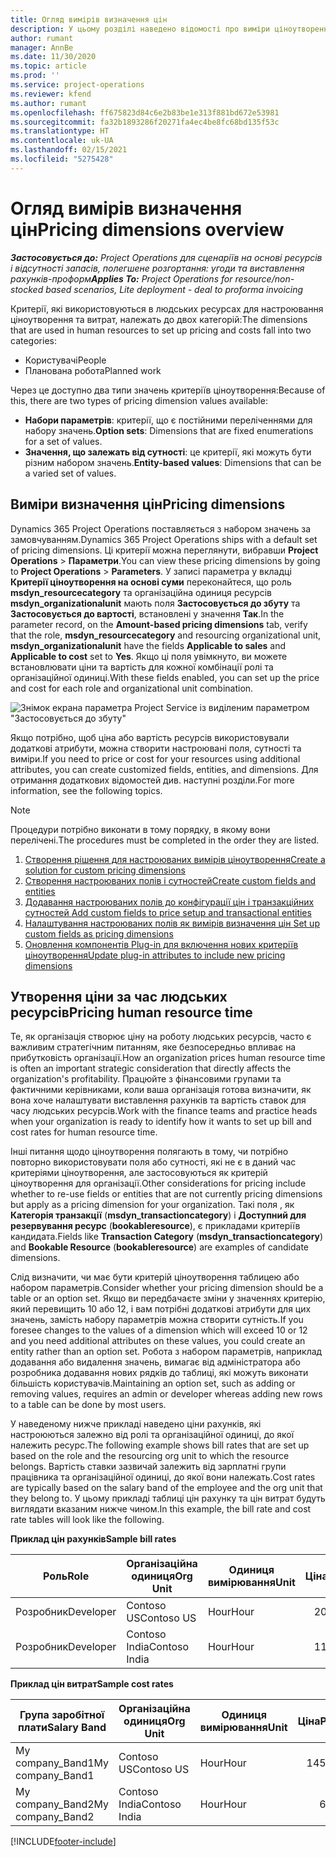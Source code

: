 ```yaml
---
title: Огляд вимірів визначення цін
description: У цьому розділі наведено відомості про виміри ціноутворення у Dynamics 365 Project Operations.
author: rumant
manager: AnnBe
ms.date: 11/30/2020
ms.topic: article
ms.prod: ''
ms.service: project-operations
ms.reviewer: kfend
ms.author: rumant
ms.openlocfilehash: ff675823d84c6e2b83be1e313f881bd672e53981
ms.sourcegitcommit: fa32b1893286f20271fa4ec4be8fc68bd135f53c
ms.translationtype: HT
ms.contentlocale: uk-UA
ms.lasthandoff: 02/15/2021
ms.locfileid: "5275428"
---
```

# <a name="pricing-dimensions-overview"></a><span data-ttu-id="564c5-103">Огляд вимірів визначення цін</span><span class="sxs-lookup"><span data-stu-id="564c5-103">Pricing dimensions overview</span></span>

<span data-ttu-id="564c5-104">_**Застосовується до:** Project Operations для сценаріїв на основі ресурсів і відсутності запасів, полегшене розгортання: угоди та виставлення рахунків-проформ_</span><span class="sxs-lookup"><span data-stu-id="564c5-104">_**Applies To:** Project Operations for resource/non-stocked based scenarios, Lite deployment - deal to proforma invoicing_</span></span>

<span data-ttu-id="564c5-105">Критерії, які використовуються в людських ресурсах для настроювання ціноутворення та витрат, належать до двох категорій:</span><span class="sxs-lookup"><span data-stu-id="564c5-105">The dimensions that are used in human resources to set up pricing and costs fall into two categories:</span></span>

- <span data-ttu-id="564c5-106">Користувачі</span><span class="sxs-lookup"><span data-stu-id="564c5-106">People</span></span>
- <span data-ttu-id="564c5-107">Планована робота</span><span class="sxs-lookup"><span data-stu-id="564c5-107">Planned work</span></span>

<span data-ttu-id="564c5-108">Через це доступно два типи значень критеріїв ціноутворення:</span><span class="sxs-lookup"><span data-stu-id="564c5-108">Because of this, there are two types of pricing dimension values available:</span></span>

- <span data-ttu-id="564c5-109">**Набори параметрів**: критерії, що є постійними переліченнями для набору значень.</span><span class="sxs-lookup"><span data-stu-id="564c5-109">**Option sets**: Dimensions that are fixed enumerations for a set of values.</span></span>
- <span data-ttu-id="564c5-110">**Значення, що залежать від сутності**: це критерії, які можуть бути різним набором значень.</span><span class="sxs-lookup"><span data-stu-id="564c5-110">**Entity-based values**: Dimensions that can be a varied set of values.</span></span>

## <a name="pricing-dimensions"></a><span data-ttu-id="564c5-111">Виміри визначення цін</span><span class="sxs-lookup"><span data-stu-id="564c5-111">Pricing dimensions</span></span>

<span data-ttu-id="564c5-112">Dynamics 365 Project Operations поставляється з набором значень за замовчуванням.</span><span class="sxs-lookup"><span data-stu-id="564c5-112">Dynamics 365 Project Operations ships with a default set of pricing dimensions.</span></span> <span data-ttu-id="564c5-113">Ці критерії можна переглянути, вибравши **Project Operations** > **Параметри**.</span><span class="sxs-lookup"><span data-stu-id="564c5-113">You can view these pricing dimensions by going to **Project Operations** > **Parameters**.</span></span> <span data-ttu-id="564c5-114">У записі параметра у вкладці **Критерії ціноутворення на основі суми** переконайтеся, що роль **msdyn_resourcecategory** та організаційна одиниця ресурсів **msdyn_organizationalunit** мають поля **Застосовується до збуту** та **Застосовується до вартості**, встановлені у значення **Так**.</span><span class="sxs-lookup"><span data-stu-id="564c5-114">In the parameter record, on the **Amount-based pricing dimensions** tab, verify that the role, **msdyn_resourcecategory** and resourcing organizational unit, **msdyn_organizationalunit** have the fields **Applicable to sales** and **Applicable to cost** set to **Yes**.</span></span> <span data-ttu-id="564c5-115">Якщо ці поля увімкнуто, ви можете встановлювати ціни та вартість для кожної комбінації ролі та організаційної одиниці.</span><span class="sxs-lookup"><span data-stu-id="564c5-115">With these fields enabled, you can set up the price and cost for each role and organizational unit combination.</span></span>

![Знімок екрана параметра Project Service із виділеним параметром "Застосовується до збуту"](media/PS-OOB-parameters.png)

<span data-ttu-id="564c5-117">Якщо потрібно, щоб ціна або вартість ресурсів використовували додаткові атрибути, можна створити настроювані поля, сутності та виміри.</span><span class="sxs-lookup"><span data-stu-id="564c5-117">If you need to price or cost for your resources using additional attributes, you can create customized fields, entities, and dimensions.</span></span> <span data-ttu-id="564c5-118">Для отримання додаткових відомостей див. наступні розділи.</span><span class="sxs-lookup"><span data-stu-id="564c5-118">For more information, see the following topics.</span></span> 
  
  > [!NOTE]
  > <span data-ttu-id="564c5-119">Процедури потрібно виконати в тому порядку, в якому вони перелічені.</span><span class="sxs-lookup"><span data-stu-id="564c5-119">The procedures must be completed in the order they are listed.</span></span>

1. [<span data-ttu-id="564c5-120">Створення рішення для настроюваних вимірів ціноутворення</span><span class="sxs-lookup"><span data-stu-id="564c5-120">Create a solution for custom pricing dimensions</span></span>](../sales/create-solution-custompd.md)
2. [<span data-ttu-id="564c5-121">Створення настроюваних полів і сутностей</span><span class="sxs-lookup"><span data-stu-id="564c5-121">Create custom fields and entities</span></span>](create-custom-fields-entities-pricing-dimensions.md)
3. [<span data-ttu-id="564c5-122">Додавання настроюваних полів до конфігурації цін і транзакційних сутностей </span><span class="sxs-lookup"><span data-stu-id="564c5-122">Add custom fields to price setup and transactional entities</span></span>](add-custom-fields-price-setup-transactional-entities.md)
4. [<span data-ttu-id="564c5-123">Налаштування настроюваних полів як вимірів визначення цін </span><span class="sxs-lookup"><span data-stu-id="564c5-123">Set up custom fields as pricing dimensions</span></span>](set-up-custom-fields-pricing-dimensions.md)
5. [<span data-ttu-id="564c5-124">Оновлення компонентів Plug-in для включення нових критеріїв ціноутворення</span><span class="sxs-lookup"><span data-stu-id="564c5-124">Update plug-in attributes to include new pricing dimensions</span></span>](update-plugin-attributes-pd.md)


## <a name="pricing-human-resource-time"></a><span data-ttu-id="564c5-125">Утворення ціни за час людських ресурсів</span><span class="sxs-lookup"><span data-stu-id="564c5-125">Pricing human resource time</span></span>
<span data-ttu-id="564c5-126">Те, як організація створює ціну на роботу людських ресурсів, часто є важливим стратегічним питанням, яке безпосередньо впливає на прибутковість організації.</span><span class="sxs-lookup"><span data-stu-id="564c5-126">How an organization prices human resource time is often an important strategic consideration that directly affects the organization's profitability.</span></span> <span data-ttu-id="564c5-127">Працюйте з фінансовими групами та фактичними керівниками, коли ваша організація готова визначити, як вона хоче налаштувати виставлення рахунків та вартість ставок для часу людських ресурсів.</span><span class="sxs-lookup"><span data-stu-id="564c5-127">Work with the finance teams and practice heads when your organization is ready to identify how it wants to set up bill and cost rates for human resource time.</span></span>

<span data-ttu-id="564c5-128">Інші питання щодо ціноутворення полягають в тому, чи потрібно повторно використовувати поля або сутності, які не є в даний час критеріями ціноутворення, але застосовуються як критерій ціноутворення для організації.</span><span class="sxs-lookup"><span data-stu-id="564c5-128">Other considerations for pricing include whether to re-use fields or entities that are not currently pricing dimensions but apply as a pricing dimension for your organization.</span></span> <span data-ttu-id="564c5-129">Такі поля , як **Категорія транзакції** (**msdyn_transactioncategory**) і **Доступний для резервування ресурс** (**bookableresource**), є прикладами критеріїв кандидата.</span><span class="sxs-lookup"><span data-stu-id="564c5-129">Fields like **Transaction Category** (**msdyn_transactioncategory**) and **Bookable Resource** (**bookableresource**) are examples of candidate dimensions.</span></span> 

<span data-ttu-id="564c5-130">Слід визначити, чи має бути критерій ціноутворення таблицею або набором параметрів.</span><span class="sxs-lookup"><span data-stu-id="564c5-130">Consider whether your pricing dimension should be a table or an option set.</span></span> <span data-ttu-id="564c5-131">Якщо ви передбачаєте зміни у значеннях критерію, який перевищить 10 або 12, і вам потрібні додаткові атрибути для цих значень, замість набору параметрів можна створити сутність.</span><span class="sxs-lookup"><span data-stu-id="564c5-131">If you foresee changes to the values of a dimension which will exceed 10 or 12 and you need additional attributes on these values, you could create an entity rather than an option set.</span></span> <span data-ttu-id="564c5-132">Робота з набором параметрів, наприклад додавання або видалення значень, вимагає від адміністратора або розробника додавання нових рядків до таблиці, які можуть виконати більшість користувачів.</span><span class="sxs-lookup"><span data-stu-id="564c5-132">Maintaining an option set, such as adding or removing values, requires an admin or developer whereas adding new rows to a table can be done by most users.</span></span>

<span data-ttu-id="564c5-133">У наведеному нижче прикладі наведено ціни рахунків, які настроюються залежно від ролі та організаційної одиниці, до якої належить ресурс.</span><span class="sxs-lookup"><span data-stu-id="564c5-133">The following example shows bill rates that are set up based on the role and the resourcing org unit to which the resource belongs.</span></span> <span data-ttu-id="564c5-134">Вартість ставки зазвичай залежить від зарплатні групи працівника та організаційної одиниці, до якої вони належать.</span><span class="sxs-lookup"><span data-stu-id="564c5-134">Cost rates are typically based on the salary band of the employee and the org unit that they belong to.</span></span> <span data-ttu-id="564c5-135">У цьому прикладі таблиці цін рахунку та цін витрат будуть виглядати вказаним нижче чином.</span><span class="sxs-lookup"><span data-stu-id="564c5-135">In this example, the bill rate and cost rate tables will look like the following.</span></span>

<span data-ttu-id="564c5-136">**Приклад цін рахунків**</span><span class="sxs-lookup"><span data-stu-id="564c5-136">**Sample bill rates**</span></span>

| <span data-ttu-id="564c5-137">Роль</span><span class="sxs-lookup"><span data-stu-id="564c5-137">Role</span></span>        | <span data-ttu-id="564c5-138">Організаційна одиниця</span><span class="sxs-lookup"><span data-stu-id="564c5-138">Org Unit</span></span>    |<span data-ttu-id="564c5-139">Одиниця вимірювання</span><span class="sxs-lookup"><span data-stu-id="564c5-139">Unit</span></span>      |<span data-ttu-id="564c5-140">Ціна</span><span class="sxs-lookup"><span data-stu-id="564c5-140">Price</span></span>      |<span data-ttu-id="564c5-141">Грошова одиниця</span><span class="sxs-lookup"><span data-stu-id="564c5-141">Currency</span></span>  |
| ------------|-------------|----------|----------:|----------|
| <span data-ttu-id="564c5-142">Розробник</span><span class="sxs-lookup"><span data-stu-id="564c5-142">Developer</span></span>   | <span data-ttu-id="564c5-143">Contoso US</span><span class="sxs-lookup"><span data-stu-id="564c5-143">Contoso US</span></span>  |<span data-ttu-id="564c5-144">Hour</span><span class="sxs-lookup"><span data-stu-id="564c5-144">Hour</span></span> | <span data-ttu-id="564c5-145">200</span><span class="sxs-lookup"><span data-stu-id="564c5-145">200</span></span>|<span data-ttu-id="564c5-146">USD</span><span class="sxs-lookup"><span data-stu-id="564c5-146">USD</span></span>     |
| <span data-ttu-id="564c5-147">Розробник</span><span class="sxs-lookup"><span data-stu-id="564c5-147">Developer</span></span>   | <span data-ttu-id="564c5-148">Contoso India</span><span class="sxs-lookup"><span data-stu-id="564c5-148">Contoso India</span></span> |<span data-ttu-id="564c5-149">Hour</span><span class="sxs-lookup"><span data-stu-id="564c5-149">Hour</span></span>|   <span data-ttu-id="564c5-150">112</span><span class="sxs-lookup"><span data-stu-id="564c5-150">112</span></span>|<span data-ttu-id="564c5-151">USD</span><span class="sxs-lookup"><span data-stu-id="564c5-151">USD</span></span>     |


<span data-ttu-id="564c5-152">**Приклад цін витрат**</span><span class="sxs-lookup"><span data-stu-id="564c5-152">**Sample cost rates**</span></span>

| <span data-ttu-id="564c5-153">Група заробітної плати</span><span class="sxs-lookup"><span data-stu-id="564c5-153">Salary Band</span></span>     | <span data-ttu-id="564c5-154">Організаційна одиниця</span><span class="sxs-lookup"><span data-stu-id="564c5-154">Org Unit</span></span>    |<span data-ttu-id="564c5-155">Одиниця вимірювання</span><span class="sxs-lookup"><span data-stu-id="564c5-155">Unit</span></span>      |<span data-ttu-id="564c5-156">Ціна</span><span class="sxs-lookup"><span data-stu-id="564c5-156">Price</span></span>      |<span data-ttu-id="564c5-157">Грошова одиниця</span><span class="sxs-lookup"><span data-stu-id="564c5-157">Currency</span></span>  |
| ----------------|-------------|----------|----------:|----------|
| <span data-ttu-id="564c5-158">My company_Band1</span><span class="sxs-lookup"><span data-stu-id="564c5-158">My company_Band1</span></span> | <span data-ttu-id="564c5-159">Contoso US</span><span class="sxs-lookup"><span data-stu-id="564c5-159">Contoso US</span></span>  |<span data-ttu-id="564c5-160">Hour</span><span class="sxs-lookup"><span data-stu-id="564c5-160">Hour</span></span> | <span data-ttu-id="564c5-161">145</span><span class="sxs-lookup"><span data-stu-id="564c5-161">145</span></span>|<span data-ttu-id="564c5-162">USD</span><span class="sxs-lookup"><span data-stu-id="564c5-162">USD</span></span>     |
| <span data-ttu-id="564c5-163">My company_Band2</span><span class="sxs-lookup"><span data-stu-id="564c5-163">My company_Band2</span></span> | <span data-ttu-id="564c5-164">Contoso India</span><span class="sxs-lookup"><span data-stu-id="564c5-164">Contoso India</span></span> |<span data-ttu-id="564c5-165">Hour</span><span class="sxs-lookup"><span data-stu-id="564c5-165">Hour</span></span>|   <span data-ttu-id="564c5-166">67</span><span class="sxs-lookup"><span data-stu-id="564c5-166">67</span></span>|<span data-ttu-id="564c5-167">USD</span><span class="sxs-lookup"><span data-stu-id="564c5-167">USD</span></span>     |


[!INCLUDE[footer-include](../includes/footer-banner.md)]